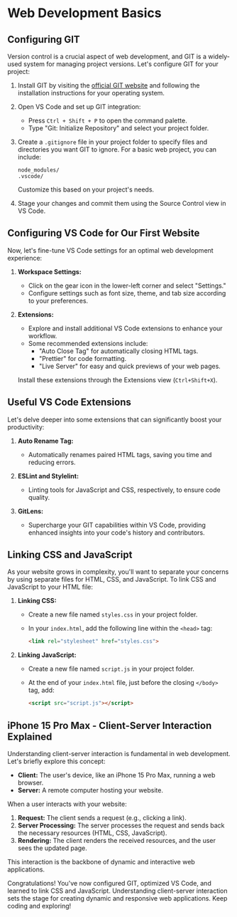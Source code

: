 # Web Development Basics

## Configuring GIT

Version control is a crucial aspect of web development, and GIT is a widely-used system for managing project versions.
Let's configure GIT for your project:

1. Install GIT by visiting the [official GIT website](https://git-scm.com/) and following the installation instructions
   for your operating system.

2. Open VS Code and set up GIT integration:
    - Press `Ctrl + Shift + P` to open the command palette.
    - Type "Git: Initialize Repository" and select your project folder.

3. Create a `.gitignore` file in your project folder to specify files and directories you want GIT to ignore. For a
   basic web project, you can include:

   ```
   node_modules/
   .vscode/
   ```

   Customize this based on your project's needs.

4. Stage your changes and commit them using the Source Control view in VS Code.

## Configuring VS Code for Our First Website

Now, let's fine-tune VS Code settings for an optimal web development experience:

1. **Workspace Settings:**
    - Click on the gear icon in the lower-left corner and select "Settings."
    - Configure settings such as font size, theme, and tab size according to your preferences.

2. **Extensions:**
    - Explore and install additional VS Code extensions to enhance your workflow.
    - Some recommended extensions include:
        - "Auto Close Tag" for automatically closing HTML tags.
        - "Prettier" for code formatting.
        - "Live Server" for easy and quick previews of your web pages.

   Install these extensions through the Extensions view (`Ctrl+Shift+X`).

## Useful VS Code Extensions

Let's delve deeper into some extensions that can significantly boost your productivity:

1. **Auto Rename Tag:**
    - Automatically renames paired HTML tags, saving you time and reducing errors.

2. **ESLint and Stylelint:**
    - Linting tools for JavaScript and CSS, respectively, to ensure code quality.

3. **GitLens:**
    - Supercharge your GIT capabilities within VS Code, providing enhanced insights into your code's history and
      contributors.

## Linking CSS and JavaScript

As your website grows in complexity, you'll want to separate your concerns by using separate files for HTML, CSS, and
JavaScript. To link CSS and JavaScript to your HTML file:

1. **Linking CSS:**
    - Create a new file named `styles.css` in your project folder.
    - In your `index.html`, add the following line within the `<head>` tag:

      ```html
      <link rel="stylesheet" href="styles.css">
      ```

2. **Linking JavaScript:**
    - Create a new file named `script.js` in your project folder.
    - At the end of your `index.html` file, just before the closing `</body>` tag, add:

      ```html
      <script src="script.js"></script>
      ```

## iPhone 15 Pro Max - Client-Server Interaction Explained

Understanding client-server interaction is fundamental in web development. Let's briefly explore this concept:

- **Client:** The user's device, like an iPhone 15 Pro Max, running a web browser.
- **Server:** A remote computer hosting your website.

When a user interacts with your website:

1. **Request:** The client sends a request (e.g., clicking a link).
2. **Server Processing:** The server processes the request and sends back the necessary resources (HTML, CSS,
   JavaScript).
3. **Rendering:** The client renders the received resources, and the user sees the updated page.

This interaction is the backbone of dynamic and interactive web applications.

Congratulations! You've now configured GIT, optimized VS Code, and learned to link CSS and JavaScript. Understanding
client-server interaction sets the stage for creating dynamic and responsive web applications. Keep coding and
exploring!